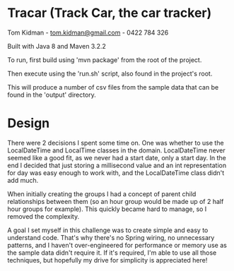 Tracar (Track Car, the car tracker)
======

Tom Kidman - tom.kidman@gmail.com - 0422 784 326

Built with Java 8 and Maven 3.2.2

To run, first build using 'mvn package' from the root of the project.

Then execute using the 'run.sh' script, also found in the project's root.

This will produce a number of csv files from the sample data that can be found in the 'output' directory.

Design
======

There were 2 decisions I spent some time on.  One was whether to use the LocalDateTime and LocalTime classes in
the domain.  LocalDateTime never seemed like a good fit, as we never had a start date, only a start day.  In the end
I decided that just storing a millisecond value and an int representation for day was easy enough to work with, and
the LocalDateTime class didn't add much.

When initially creating the groups I had a concept of parent child relationships between them (so an hour group would
be made up of 2 half hour groups for example).  This quickly became hard to manage, so I removed the complexity.

A goal I set myself in this challenge was to create simple and easy to understand code.  That's why there's no Spring wiring, no
unnecessary patterns, and I haven't over-engineered for performance or memory use as the sample data didn't require it.
If it's required, I'm able to use all those techniques, but hopefully my drive for simplicity is appreciated here!
